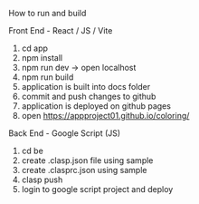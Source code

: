 How to run and build

Front End - React / JS / Vite

1. cd app
2. npm install
3. npm run dev -> open localhost
4. npm run build
5. application is built into docs folder
6. commit and push changes to github
7. application is deployed on github pages
8. open https://appproject01.github.io/coloring/

Back End - Google Script (JS)

1. cd be
2. create .clasp.json file using sample
3. create .clasprc.json using sample
4. clasp push
5. login to google script project and deploy
